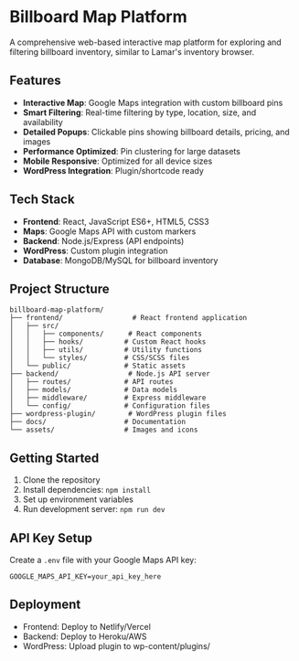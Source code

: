 # Billboard Map Platform

A comprehensive web-based interactive map platform for exploring and filtering billboard inventory, similar to Lamar's inventory browser.

## Features

- **Interactive Map**: Google Maps integration with custom billboard pins
- **Smart Filtering**: Real-time filtering by type, location, size, and availability
- **Detailed Popups**: Clickable pins showing billboard details, pricing, and images
- **Performance Optimized**: Pin clustering for large datasets
- **Mobile Responsive**: Optimized for all device sizes
- **WordPress Integration**: Plugin/shortcode ready

## Tech Stack

- **Frontend**: React, JavaScript ES6+, HTML5, CSS3
- **Maps**: Google Maps API with custom markers
- **Backend**: Node.js/Express (API endpoints)
- **WordPress**: Custom plugin integration
- **Database**: MongoDB/MySQL for billboard inventory

## Project Structure

```
billboard-map-platform/
├── frontend/                 # React frontend application
│   ├── src/
│   │   ├── components/      # React components
│   │   ├── hooks/          # Custom React hooks
│   │   ├── utils/          # Utility functions
│   │   └── styles/         # CSS/SCSS files
│   └── public/             # Static assets
├── backend/                 # Node.js API server
│   ├── routes/             # API routes
│   ├── models/             # Data models
│   ├── middleware/         # Express middleware
│   └── config/             # Configuration files
├── wordpress-plugin/        # WordPress plugin files
├── docs/                   # Documentation
└── assets/                 # Images and icons
```

## Getting Started

1. Clone the repository
2. Install dependencies: `npm install`
3. Set up environment variables
4. Run development server: `npm run dev`

## API Key Setup

Create a `.env` file with your Google Maps API key:
```
GOOGLE_MAPS_API_KEY=your_api_key_here
```

## Deployment

- Frontend: Deploy to Netlify/Vercel
- Backend: Deploy to Heroku/AWS
- WordPress: Upload plugin to wp-content/plugins/
